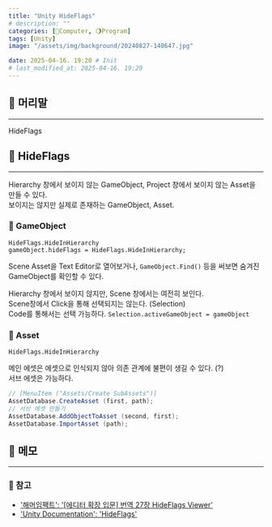 ```yaml
---
title: "Unity HideFlags"
# description: ""
categories: [💫Computer, 🌖Program]
tags: [Unity]
image: "/assets/img/background/20240827-140647.jpg"

date: 2025-04-16. 19:20 # Init
# last_modified_at: 2025-04-16. 19:20
---
```


## 💫 머리말

---

HideFlags  

## 💫 HideFlags

---

Hierarchy 창에서 보이지 않는 GameObject, Project 창에서 보이지 않는 Asset을 만들 수 있다.  
보이지는 않지만 실제로 존재하는 GameObject, Asset.  

### 🫧 GameObject

`HideFlags.HideInHierarchy`  
`gameObject.hideFlags = HideFlags.HideInHierarchy;`  

Scene Asset을 Text Editor로 열어보거나, `GameObject.Find()` 등을 써보면 숨겨진 GameObject를 확인할 수 있다.  

Hierarchy 창에서 보이지 않지만, Scene 창에서는 여전히 보인다.  
Scene창에서 Click을 통해 선택되지는 않는다. (Selection)  
Code를 통해서는 선택 가능하다. `Selection.activeGameObject = gameObject`  

### 🫧 Asset

`HideFlags.HideInHierarchy`  

메인 에셋은 에셋으로 인식되지 않아 의존 관계에 불편이 생길 수 있다. (?)  
서브 에셋은 가능하다.  

```cs
// [MenuItem ("Assets/Create SubAssets")]
AssetDatabase.CreateAsset (first, path);
// 서브 에셋 만들기
AssetDatabase.AddObjectToAsset (second, first);
AssetDatabase.ImportAsset (path);
```

## 💫 메모

---

### 🫧 참고

- ['해머임팩트': '[에디터 확장 입문] 번역 27장 HideFlags Viewer'](https://blog.naver.com/hammerimpact/220780954105)
- ['Unity Documentation': 'HideFlags'](https://docs.unity3d.com/6000.0/Documentation/ScriptReference/HideFlags.html)
